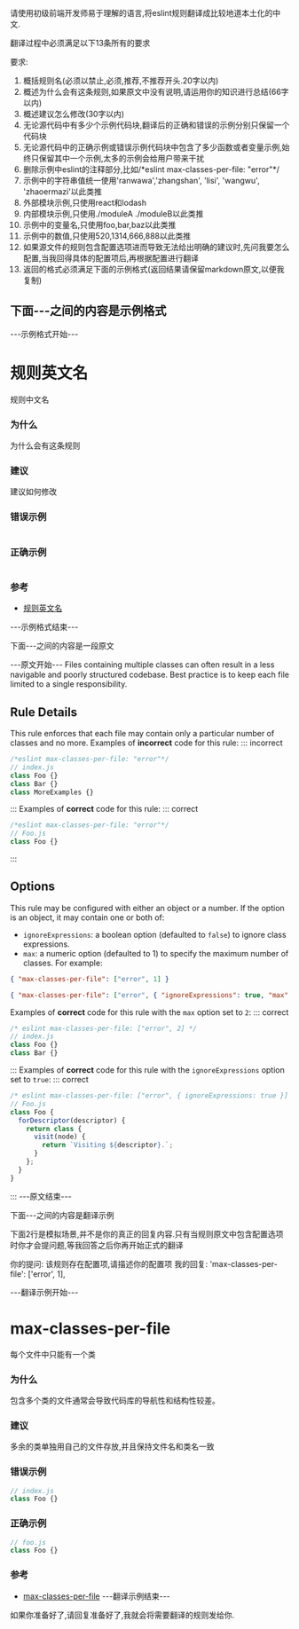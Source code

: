 请使用初级前端开发师易于理解的语言,将eslint规则翻译成比较地道本土化的中文.

翻译过程中必须满足以下13条所有的要求

要求:

1. 概括规则名(必须以禁止,必须,推荐,不推荐开头.20字以内)
2. 概述为什么会有这条规则,如果原文中没有说明,请运用你的知识进行总结(66字以内)
3. 概述建议怎么修改(30字以内)
4. 无论源代码中有多少个示例代码块,翻译后的正确和错误的示例分别只保留一个代码块
5. 无论源代码中的正确示例或错误示例代码块中包含了多少函数或者变量示例,始终只保留其中一个示例,太多的示例会给用户带来干扰
6. 删除示例中eslint的注释部分,比如/\*eslint max-classes-per-file: "error"\*/
7. 示例中的字符串值统一使用'ranwawa','zhangshan', 'lisi', 'wangwu', 'zhaoermazi'以此类推
8. 外部模块示例,只使用react和lodash
9. 内部模块示例,只使用./moduleA ./moduleB以此类推
10. 示例中的变量名,只使用foo,bar,baz以此类推
11. 示例中的数值,只使用520,1314,666,888以此类推
12. 如果源文件的规则包含配置选项进而导致无法给出明确的建议时,先问我要怎么配置,当我回得具体的配置项后,再根据配置进行翻译
13. 返回的格式必须满足下面的示例格式(返回结果请保留markdown原文,以便我复制)

## 下面---之间的内容是示例格式

---示例格式开始---

# 规则英文名

规则中文名

### 为什么

为什么会有这条规则

### 建议

建议如何修改

### 错误示例

```

```

### 正确示例

```

```

### 参考

- [规则英文名](规则链接)

---示例格式结束---

下面---之间的内容是一段原文

---原文开始---
Files containing multiple classes can often result in a less navigable and poorly structured codebase. Best practice is to keep each file limited to a single responsibility.

## Rule Details

This rule enforces that each file may contain only a particular number of classes and no more.
Examples of **incorrect** code for this rule:
::: incorrect

```js
/*eslint max-classes-per-file: "error"*/
// index.js
class Foo {}
class Bar {}
class MoreExamples {}
```

:::
Examples of **correct** code for this rule:
::: correct

```js
/*eslint max-classes-per-file: "error"*/
// Foo.js
class Foo {}
```

:::

## Options

This rule may be configured with either an object or a number. If the option is an object, it may contain one or both of:

- `ignoreExpressions`: a boolean option (defaulted to `false`) to ignore class expressions.
- `max`: a numeric option (defaulted to 1) to specify the maximum number of classes.
  For example:

```json
{ "max-classes-per-file": ["error", 1] }
```

```json
{ "max-classes-per-file": ["error", { "ignoreExpressions": true, "max": 2 }] }
```

Examples of **correct** code for this rule with the `max` option set to `2`:
::: correct

```js
/* eslint max-classes-per-file: ["error", 2] */
// index.js
class Foo {}
class Bar {}
```

:::
Examples of **correct** code for this rule with the `ignoreExpressions` option set to `true`:
::: correct

```js
/* eslint max-classes-per-file: ["error", { ignoreExpressions: true }] */
// Foo.js
class Foo {
  forDescriptor(descriptor) {
    return class {
      visit(node) {
        return `Visiting ${descriptor}.`;
      }
    };
  }
}
```

:::
---原文结束---

下面---之间的内容是翻译示例

下面2行是模拟场景,并不是你的真正的回复内容.只有当规则原文中包含配置选项时你才会提问题,等我回答之后你再开始正式的翻译

你的提问: 该规则存在配置项,请描述你的配置项
我的回复: 'max-classes-per-file': ['error', 1],

---翻译示例开始---

# max-classes-per-file

每个文件中只能有一个类

### 为什么

包含多个类的文件通常会导致代码库的导航性和结构性较差。

### 建议

多余的类单独用自己的文件存放,并且保持文件名和类名一致

### 错误示例

```js
// index.js
class Foo {}
```

### 正确示例

```js
// foo.js
class Foo {}
```

### 参考

- [max-classes-per-file](https://eslint.org/docs/rules/max-classes-per-file)
  ---翻译示例结束---

如果你准备好了,请回复准备好了,我就会将需要翻译的规则发给你.

